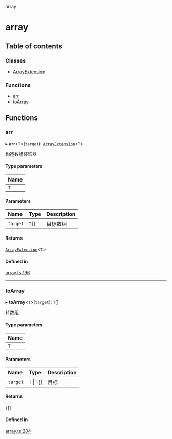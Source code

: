 array

# array

## Table of contents

### Classes

- [ArrayExtension](classes/ArrayExtension.md)

### Functions

- [arr](README.md#arr)
- [toArray](README.md#toarray)

## Functions

### arr

▸ **arr**<`T`\>(`target`): [`ArrayExtension`](classes/ArrayExtension.md)<`T`\>

构造数组装饰器

#### Type parameters

| Name |
| :------ |
| `T` |

#### Parameters

| Name | Type | Description |
| :------ | :------ | :------ |
| `target` | `T`[] | 目标数组 |

#### Returns

[`ArrayExtension`](classes/ArrayExtension.md)<`T`\>

#### Defined in

[array.ts:196](https://github.com/xizher/nhz-utils/blob/042334f/src/array/array.ts#L196)

___

### toArray

▸ **toArray**<`T`\>(`target`): `T`[]

转数组

#### Type parameters

| Name |
| :------ |
| `T` |

#### Parameters

| Name | Type | Description |
| :------ | :------ | :------ |
| `target` | `T` \| `T`[] | 目标 |

#### Returns

`T`[]

#### Defined in

[array.ts:204](https://github.com/xizher/nhz-utils/blob/042334f/src/array/array.ts#L204)
